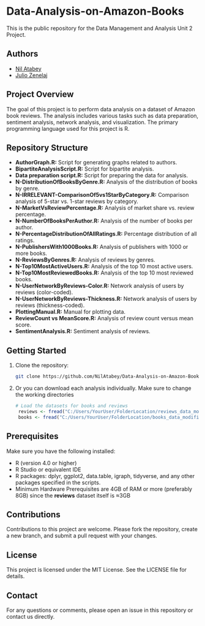 # Data-Analysis-on-Amazon-Books

This is the public repository for the Data Management and Analysis Unit 2 Project.

## Authors

- [Nil Atabey](https://github.com/NilAtabey)
- [Julio Zenelaj](https://github.com/juve-938383)

## Project Overview

The goal of this project is to perform data analysis on a dataset of Amazon book reviews. The analysis includes various tasks such as data preparation, sentiment analysis, network analysis, and visualization. The primary programming language used for this project is R.

## Repository Structure

- **AuthorGraph.R:** Script for generating graphs related to authors.
- **BipartiteAnalysisScript.R:** Script for bipartite analysis.
- **Data preparation script.R:** Script for preparing the data for analysis.
- **N-DistributionOfBooksByGenre.R:** Analysis of the distribution of books by genre.
- **N-IRRELEVANT-ComparisonOf5vs1StarByCategory.R:** Comparison analysis of 5-star vs. 1-star reviews by category.
- **N-MarketVsReviewPercentage.R:** Analysis of market share vs. review percentage.
- **N-NumberOfBooksPerAuthor.R:** Analysis of the number of books per author.
- **N-PercentageDistributionOfAllRatings.R:** Percentage distribution of all ratings.
- **N-PublishersWith1000Books.R:** Analysis of publishers with 1000 or more books.
- **N-ReviewsByGenres.R:** Analysis of reviews by genres.
- **N-Top10MostActiveUsers.R:** Analysis of the top 10 most active users.
- **N-Top10MostReviewedBooks.R:** Analysis of the top 10 most reviewed books.
- **N-UserNetworkByReviews-Color.R:** Network analysis of users by reviews (color-coded).
- **N-UserNetworkByReviews-Thickness.R:** Network analysis of users by reviews (thickness-coded).
- **PlottingManual.R:** Manual for plotting data.
- **ReviewCount vs MeanScore.R:** Analysis of review count versus mean score.
- **SentimentAnalysis.R:** Sentiment analysis of reviews.

## Getting Started

1. Clone the repository:
   ```bash
   git clone https://github.com/NilAtabey/Data-Analysis-on-Amazon-Books.git
2. Or you can download each analysis individually. Make sure to change the working directories
   ```R
   # Load the datasets for books and reviews
    reviews <- fread("C:/Users/YourUser/FolderLocation/reviews_data_modified.csv")
    books <- fread("C:/Users/YourUser/FolderLocation/books_data_modified.csv")

## Prerequisites

Make sure you have the following installed:
- R (version 4.0 or higher)
- R Studio or equivalent IDE
- R packages: dplyr, ggplot2, data.table, igraph, tidyverse, and any other packages specified in the scripts.
- Minimum Hardware Prerequisites are 4GB of RAM or more (preferably 8GB) since the **reviews** dataset itself is ≈3GB

## Contributions

Contributions to this project are welcome. Please fork the repository, create a new branch, and submit a pull request with your changes.

## License

This project is licensed under the MIT License. See the LICENSE file for details.

## Contact

For any questions or comments, please open an issue in this repository or contact us directly.
